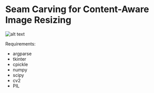 # Seam Carving for Content-Aware Image Resizing

![alt text](http://media.giphy.com/media/l2Rnk5KaxNWhh7Wqk/giphy.gif)

Requirements:
* argparse
* tkinter
* cpickle
* numpy
* scipy
* cv2
* PIL
